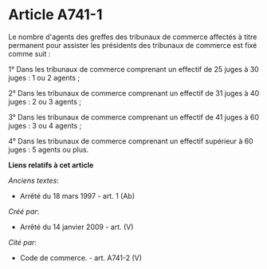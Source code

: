 # Article A741-1

Le nombre d'agents des greffes des tribunaux de commerce affectés à titre permanent pour assister les présidents des
tribunaux de commerce est fixé comme suit :

1° Dans les tribunaux de commerce comprenant un effectif de 25 juges à 30 juges : 1 ou 2 agents ;

2° Dans les tribunaux de commerce comprenant un effectif de 31 juges à 40 juges : 2 ou 3 agents ;

3° Dans les tribunaux de commerce comprenant un effectif de 41 juges à 60 juges : 3 ou 4 agents ;

4° Dans les tribunaux de commerce comprenant un effectif supérieur à 60 juges : 5 agents ou plus.

**Liens relatifs à cet article**

_Anciens textes_:

  - Arrêté du 18 mars 1997 - art. 1 (Ab)

_Créé par_:

  - Arrêté du 14 janvier 2009 - art. (V)

_Cité par_:

  - Code de commerce. - art. A741-2 (V)
